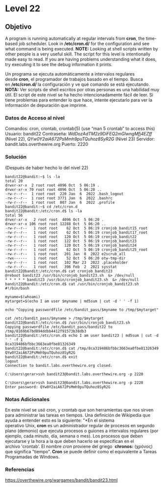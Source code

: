 # Level 22
## Objetivo
A program is running automatically at regular intervals from **cron**, the time-based job scheduler. Look in **/etc/cron.d/** for the configuration and see what command is being executed.
**NOTE:** Looking at shell scripts written by other people is a very useful skill. The script for this level is intentionally made easy to read. If you are having problems understanding what it does, try executing it to see the debug information it prints.

Un programa se ejecuta automáticamente a intervalos regulares desde **cron**, el programador de trabajos basado en el tiempo. Busca en **/etc/cron.d/** la configuración y ve qué comando se está ejecutando.
**NOTA:** Ver scripts de shell escritos por otras personas es una habilidad muy útil. El script de este nivel se ha hecho intencionadamente fácil de leer. Si tiene problemas para entender lo que hace, intente ejecutarlo para ver la información de depuración que imprime.
### Datos de Acceso al nivel
Comandos: cron, crontab, crontab(5) (use “man 5 crontab” to access this)
Usuario: bandit22
Contraseña:  *WdDozAdTM2z9DiFEQ2mGlwngMfj4EZff* (Nivel 22), *QYw0Y2aiA672PsMmh9puTQuhoz8SyR2G* (Nivel 23)
Servidor: bandit.labs.overthewire.org
Puerto: 2220
### Solución
(Después de haber hecho lo del nivel 22)
```
bandit22@bandit:~$ ls -la
total 20
drwxr-xr-x  2 root root 4096 Oct  5 06:19 .
drwxr-xr-x 70 root root 4096 Oct  5 06:20 ..
-rw-r--r--  1 root root  220 Jan  6  2022 .bash_logout
-rw-r--r--  1 root root 3771 Jan  6  2022 .bashrc
-rw-r--r--  1 root root  807 Jan  6  2022 .profile
bandit22@bandit:~$ cd /etc/cron.d
bandit22@bandit:/etc/cron.d$ ls -la
total 56
drwxr-xr-x   2 root root  4096 Oct  5 06:20 .
drwxr-xr-x 106 root root 12288 Oct  5 06:20 ..
-rw-r--r--   1 root root    62 Oct  5 06:19 cronjob_bandit15_root
-rw-r--r--   1 root root    62 Oct  5 06:19 cronjob_bandit17_root
-rw-r--r--   1 root root   120 Oct  5 06:19 cronjob_bandit22
-rw-r--r--   1 root root   122 Oct  5 06:19 cronjob_bandit23
-rw-r--r--   1 root root   120 Oct  5 06:19 cronjob_bandit24
-rw-r--r--   1 root root    62 Oct  5 06:19 cronjob_bandit25_root
-rw-r--r--   1 root root   201 Jan  8  2022 e2scrub_all
-rwx------   1 root root    52 Oct  5 06:20 otw-tmp-dir
-rw-r--r--   1 root root   102 Mar 23  2022 .placeholder
-rw-r--r--   1 root root   396 Feb  2  2021 sysstat
bandit22@bandit:/etc/cron.d$ cat cronjob_bandit23
@reboot bandit23 /usr/bin/cronjob_bandit23.sh  &> /dev/null
* * * * * bandit23 /usr/bin/cronjob_bandit23.sh  &> /dev/null
bandit22@bandit:/etc/cron.d$ cat /usr/bin/cronjob_bandit23.sh
#!/bin/bash

myname=$(whoami)
mytarget=$(echo I am user $myname | md5sum | cut -d ' ' -f 1)

echo "Copying passwordfile /etc/bandit_pass/$myname to /tmp/$mytarget"

cat /etc/bandit_pass/$myname > /tmp/$mytarget
bandit22@bandit:/etc/cron.d$ /usr/bin/cronjob_bandit23.sh
Copying passwordfile /etc/bandit_pass/bandit22 to /tmp/8169b67bd894ddbb4412f91573b38db3
bandit22@bandit:/etc/cron.d$ echo I am user bandit23 | md5sum | cut -d ' ' -f 1
8ca319486bfbbc3663ea0fbe81326349
bandit22@bandit:/etc/cron.d$ cat /tmp/8ca319486bfbbc3663ea0fbe81326349
QYw0Y2aiA672PsMmh9puTQuhoz8SyR2G
bandit22@bandit:/etc/cron.d$ exit
logout
Connection to bandit.labs.overthewire.org closed.

C:\Users\gerar>ssh bandit23@bandit.labs.overthewire.org -p 2220

C:\Users\gerar>ssh bandit23@bandit.labs.overthewire.org -p 2220
Enter password: QYw0Y2aiA672PsMmh9puTQuhoz8SyR2G
```
### Notas Adicionales
En este nivel se usó cron, y crontab que son herramientas que nos sirven para administrar las tareas en tiempos. Una definición de Wikipedia que ayuda a entender esto es la siguiente:
"*En el sistema operativo Unix, **cron** es un administrador regular de procesos en segundo plano (demonio) que ejecuta procesos o guiones a intervalos regulares (por ejemplo, cada minuto, día, semana o mes). Los procesos que deben ejecutarse y la hora a la que deben hacerlo se especifican en el archivo 'crontab'. El nombre _cron_ proviene del griego 
**chronos:** (χρόνος) que significa "tiempo".
**Cron** se puede definir como el equivalente a Tareas Programadas de Windows.
### Referencias
https://overthewire.org/wargames/bandit/bandit23.html